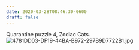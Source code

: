 ```yaml
---
date: 2020-03-28T08:46:30-0600
draft: false
---
```


Quarantine puzzle 4, Zodiac Cats. ![4781DD03-DF19-44BA-B972-297B9D7722B1.jpg](https://ianwhitney.micro.blog/uploads/2020/5b4bebf237.jpg)

